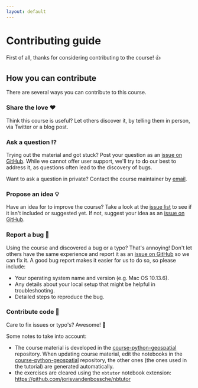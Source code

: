```yaml
---
layout: default
---
```


# Contributing guide

First of all, thanks for considering contributing to the course! 👍

## How you can contribute

There are several ways you can contribute to this course.

### Share the love ❤️

Think this course is useful? Let others discover it, by telling them in person, via Twitter or a blog post.

### Ask a question ⁉️

Trying out the material and got stuck? Post your question as an [issue on GitHub](https://github.com/plovercode/course-python-geospatial/issues). While we cannot offer user support, we'll try to do our best to address it, as questions often lead to the discovery of bugs.

Want to ask a question in private? Contact the course maintainer by [email](jorisvandenbossche@gmail.com).

### Propose an idea 💡

Have an idea for to improve the course? Take a look at the [issue list](https://github.com/plovercode/course-python-geospatial/issues) to see if it isn't included or suggested yet. If not, suggest your idea as an [issue on GitHub](https://github.com/plovercode/course-python-geospatial/issues/new).

### Report a bug 🐛

Using the course and discovered a bug or a typo? That's annoying! Don't let others have the same experience and report it as an [issue on GitHub](https://github.com/plovercode/DS-python-geospatial/issues) so we can fix it. A good bug report makes it easier for us to do so, so please include:

* Your operating system name and version (e.g. Mac OS 10.13.6).
* Any details about your local setup that might be helpful in troubleshooting.
* Detailed steps to reproduce the bug.

### Contribute code 📝

Care to fix issues or typo's? Awesome! 👏

Some notes to take into account:

- The course material is developed in the [course-python-geospatial](https://github.com/plovercode/course-python-geospatial) repository. When updating course material, edit the notebooks in the [course-python-geospatial](https://github.com/plovercode/course-python-geospatial) repository, the other ones (the ones used in the tutorial) are generated automatically.
- the exercises are cleared using the `nbtutor` notebook extension: <https://github.com/jorisvandenbossche/nbtutor>




